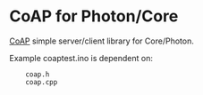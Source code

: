 CoAP for Photon/Core
============

<a href="http://coap.technology/" target=_blank>CoAP</a> simple server/client library for Core/Photon.

Example coaptest.ino is dependent on:

        coap.h
        coap.cpp

